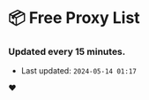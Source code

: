 # :package: Free Proxy List
### Updated every 15 minutes.

- Last updated: `2024-05-14 01:17`

:heart:

